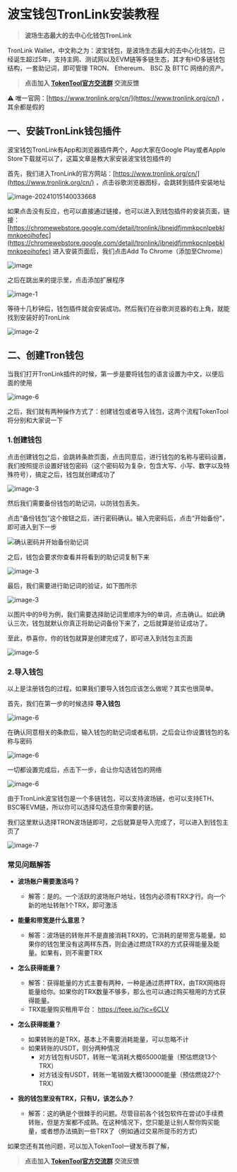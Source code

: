 

# 波宝钱包TronLink安装教程

> **波场生态最大的去中心化钱包TronLink**

TronLink Wallet，中文称之为：波宝钱包，是波场生态最大的去中心化钱包，已经诞生超过5年，支持主网、测试网以及EVM链等多链生态，其才有HD多链钱包结构，一套助记词，即可管理 TRON、 Ethereum、 BSC 及 BTTC 网络的资产。

> **点击加入 [TokenTool官方交流群](https://t.me/tokentool_app) 交流反馈**

⚠️ 唯一官网：[https://www.tronlink.org/cn/](https://www.tronlink.org/cn/) ，其余都是假的



## 一、安装TronLink钱包插件

波宝钱包TronLink有App和浏览器插件两个，App大家在Google Play或者Apple Store下载就可以了，这篇文章是教大家安装波宝钱包插件的

首先，我们进入TronLink的官方网站：[https://www.tronlink.org/cn/](https://www.tronlink.org/cn/) ，点击谷歌浏览器图标，会跳转到插件安装地址

![image-20241015140033668](../.gitbook/assets/tron/image-20241015140033668.png)

如果点击没有反应，也可以直接通过链接，也可以进入到钱包插件的安装页面，链接：[https://chromewebstore.google.com/detail/tronlink/ibnejdfjmmkpcnlpebklmnkoeoihofec](https://chromewebstore.google.com/detail/tronlink/ibnejdfjmmkpcnlpebklmnkoeoihofec)  进入安装页面后，我们点击Add To Chrome（添加至Chrome）



![image](../.gitbook/assets/tron/image.png)



之后在跳出来的提示里，点击添加扩展程序



![image-1](../.gitbook/assets/tron/image-1.png)

等待十几秒钟后，钱包插件就会安装成功。然后我们在谷歌浏览器的右上角，就能找到安装好的TronLink

![image-2](../.gitbook/assets/tron/image-2.png)



## 二、创建Tron钱包

当我们打开TronLink插件的时候，第一步是要将钱包的语言设置为中文，以便后面的使用

![image-6](../.gitbook/assets/tron/image.avif.png)

之后，我们就有两种操作方式了：创建钱包或者导入钱包，这两个流程TokenTool将分别和大家说一下

###  1.创建钱包

点击创建钱包之后，会跳转条款页面，点击同意后，进行钱包的名称与密码设置，我们按照提示设置好钱包密码（这个密码较为复杂，包含大写、小写、数字以及特殊符号），搞定之后，钱包就创建成功了

![image-3](../.gitbook/assets/tron/image-3.png)

然后我们需要备份钱包的助记词，以防钱包丢失。

点击“备份钱包”这个按钮之后，进行密码确认。输入完密码后，点击“开始备份”，即可进入到下一步



![确认密码并开始备份助记词](../.gitbook/assets/tron/image-1.avif.png)

之后，钱包会要求你查看并将看到的助记词复制下来

![image-3](../.gitbook/assets/tron/image-2.avif.png)

最后，我们需要进行助记词的验证，如下图所示

![image-3](../.gitbook/assets/tron/image-4.png)

以图片中的9号为例，我们需要选择助记词里顺序为9的单词，点击确认。如此确认三次，钱包就默认你真正将助记词备份下来了，之后就算是验证成功了。

至此，恭喜你，你的钱包就算是创建完成了，即可进入到钱包主页面

![image-5](../.gitbook/assets/tron/image-5.png)

### 2.导入钱包

以上是注册钱包的过程，如果我们要导入钱包应该怎么做呢？其实也很简单。

首先，我们在第一步的时候选择 **导入钱包**

![image-6](../.gitbook/assets/tron/image-6.png)

在确认同意相关的条款后，输入钱包的助记词或者私钥，之后会让你设置钱包的名称与密码

![image-6](../.gitbook/assets/tron/image-3.avif.png)

一切都设置完成后，点击下一步，会让你勾选钱包的网络

![image-6](../.gitbook/assets/tron/image-4.avif.png)

由于TronLink波宝钱包是一个多链钱包，可以支持波场链，也可以支持ETH、BSC等EVM链，所以你可以选择勾选任意你需要的链。

我们这里默认选择TRON波场链即可，之后就算是导入完成了，可以进入到钱包主页了

![image-7](../.gitbook/assets/tron/image-7.png)

### 常见问题解答

- **波场账户需要激活吗？**
  - 解答：是的。一个活跃的波场账户地址，钱包内必须有TRX才行。向一个新的地址转账1个TRX，即可激活

- **能量和带宽是什么意思？**
  - 解答：波场链的转账并不是直接消耗TRX的，它消耗的是带宽与能量。如果你的钱包里没有这两样东西，则会通过燃烧TRX的方式获得能量及能量。如果有，则不需要TRX

- **怎么获得能量？**
	- 解答：获得能量的方式主要有两种，一种是通过质押TRX，由TRX网络将能量给你。如果你的TRX数量不够多，那么也可以通过购买租用的方式获得能量。
	- TRX能量购买租用平台： https://feee.io/?ic=6CLV

- **怎么获得能量？**
  - 如果转账的是TRX，基本上不需要消耗能量，可以忽略不计
  - 如果转账的USDT，则分两种情况
    - 对方钱包有USDT，转账一笔消耗大概65000能量（预估燃烧13个TRX）
    - 对方钱没有USDT，转账一笔销毁大概130000能量（预估燃烧27个TRX）

- **我的钱包里没有TRX，只有U，该怎么办？**
  - 解答：这的确是个很棘手的问题。尽管目前各个钱包软件在尝试0手续费转账，但是方案都不成熟。在这种情况下，您只能是让别人帮你购买能量，或者想办法搞到一些TRX了（例如通过交易所提币的方式）

如果您还有其他问题，可以加入TokenTool一键发币群了解，

> **点击加入 [TokenTool官方交流群](https://t.me/tokentool_app) 交流反馈**